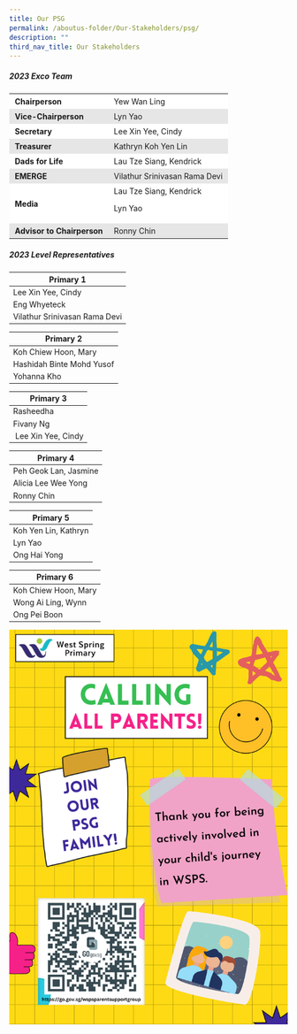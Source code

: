 ```yaml
---
title: Our PSG
permalink: /aboutus-folder/Our-Stakeholders/psg/
description: ""
third_nav_title: Our Stakeholders
---
```

##### 2023 Exco Team
<table style="box-sizing: inherit; border-collapse: collapse; border-spacing: 0px; width: 776.333px; max-width: 100%;"><tbody style="box-sizing: inherit;"><tr style="box-sizing: inherit; background: rgb(255, 255, 255);"><td class="has-text-align-left" data-align="left" style="box-sizing: inherit; padding: 5px 10px; text-align: left;"><strong style="box-sizing: inherit; font-weight: bold;">Chairperson</strong></td><td style="box-sizing: inherit; padding: 5px 10px;">Yew Wan Ling</td></tr><tr style="box-sizing: inherit; background: rgb(230, 230, 230);"><td class="has-text-align-left" data-align="left" style="box-sizing: inherit; padding: 5px 10px; text-align: left;"><strong style="box-sizing: inherit; font-weight: bold;">Vice-Chairperson</strong></td><td style="box-sizing: inherit; padding: 5px 10px;">Lyn Yao</td></tr><tr style="box-sizing: inherit; background: rgb(255, 255, 255);"><td class="has-text-align-left" data-align="left" style="box-sizing: inherit; padding: 5px 10px; text-align: left;"><strong style="box-sizing: inherit; font-weight: bold;">Secretary</strong></td><td style="box-sizing: inherit; padding: 5px 10px;">Lee Xin Yee, Cindy</td></tr><tr style="box-sizing: inherit; background: rgb(230, 230, 230);"><td class="has-text-align-left" data-align="left" style="box-sizing: inherit; padding: 5px 10px; text-align: left;"><strong style="box-sizing: inherit; font-weight: bold;">Treasurer</strong></td><td style="box-sizing: inherit; padding: 5px 10px;">Kathryn Koh Yen Lin</td></tr><tr style="box-sizing: inherit; background: rgb(255, 255, 255);"><td class="has-text-align-left" data-align="left" style="box-sizing: inherit; padding: 5px 10px; text-align: left;"><strong style="box-sizing: inherit; font-weight: bold;">Dads for Life</strong></td><td style="box-sizing: inherit; padding: 5px 10px;">Lau Tze Siang, Kendrick</td></tr><tr style="box-sizing: inherit; background: rgb(230, 230, 230);"><td class="has-text-align-left" data-align="left" style="box-sizing: inherit; padding: 5px 10px; text-align: left;"><strong style="box-sizing: inherit; font-weight: bold;">EMERGE</strong></td><td style="box-sizing: inherit; padding: 5px 10px;">Vilathur Srinivasan Rama Devi</td></tr><tr style="box-sizing: inherit; background: rgb(255, 255, 255);"><td class="has-text-align-left" data-align="left" style="box-sizing: inherit; padding: 5px 10px; text-align: left;"><strong style="box-sizing: inherit; font-weight: bold;">Media</strong></td><td style="box-sizing: inherit; padding: 5px 10px;">Lau Tze Siang, Kendrick <p>Lyn Yao</td></tr><tr style="box-sizing: inherit; background: rgb(230, 230, 230);"><td class="has-text-align-left" data-align="left" style="box-sizing: inherit; padding: 5px 10px; text-align: left;"><strong style="box-sizing: inherit; font-weight: bold;">Advisor to Chairperson</strong></td><td style="box-sizing: inherit; padding: 5px 10px;">Ronny Chin</td></tr></tbody></table>

##### 2023 Level Representatives

| Primary 1 |
| --- |
| Lee Xin Yee, Cindy |
| Eng Whyeteck |
| Vilathur Srinivasan Rama Devi |

| Primary 2 |
| --- |
| Koh Chiew Hoon, Mary |
| Hashidah Binte Mohd Yusof |
| Yohanna Kho |

| Primary 3 |
| --- |
| Rasheedha |
| Fivany Ng |
|  Lee Xin Yee, Cindy |

| Primary 4 |
| --- |
| Peh Geok Lan, Jasmine|
| Alicia Lee Wee Yong |
| Ronny Chin |

| Primary 5 |
| --- |
| Koh Yen Lin, Kathryn|
| Lyn Yao |
|Ong Hai Yong|

| Primary 6 |
| --- |
| Koh Chiew Hoon, Mary |
| Wong Ai Ling, Wynn |
| Ong Pei Boon |

![](/images/PSG/WSPS%20PSG%20Poster_Website.png)